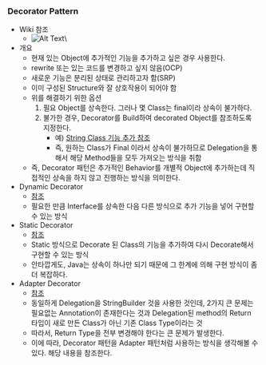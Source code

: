 ### Decorator Pattern
- Wiki 참조
    - ![Alt Text](./image/DecoratorPatternWiki.png)\
- 개요
    - 현재 있는 Object에 추가적인 기능을 추가하고 싶은 경우 사용한다.
    - rewrite 또는 있는 코드를 변경하고 싶지 않음(OCP)
    - 새로운 기능은 분리된 상태로 관리하고자 함(SRP)
    - 이미 구성된 Structure와 잘 상호작용이 되어야 함
    - 위를 해결하기 위한 옵션
        1. 필요 Object를 상속한다. 그러나 몇 Class는 final이라 상속이 불가하다.
        2. 불가한 경우, Decorator를 Build하여 decorated Object를 참조하도록 지정한다.
            - 예) <a href="https://github.com/hongjw1991/Java-DataStructure-Algorithm-DesignPattern/blob/master/DesignPattern/Structural/Decorator/StringDecorator.java">String Class 기능 추가 참조</a>
            - 즉, 원하는 Class가 Final 이라서 상속이 불가하므로 Delegation을 통해서 해당 Method들을 모두 가져오는 방식을 취함
    - 즉, Decorator 패턴은 추가적인 Behavior를 개별적 Object에 추가하는데 직접적인 상속을 하지 않고 진행하는 방식을 의미한다.
- Dynamic Decorator
    - <a href="https://github.com/hongjw1991/Java-DataStructure-Algorithm-DesignPattern/blob/master/DesignPattern/Structural/Decorator/DynamicDecorator.java">참조</a>
    - 필요한 만큼 Interface를 상속한 다음 다른 방식으로 추가 기능을 넣어 구현할 수 있는 방식
- Static Decorator
    - <a href="https://github.com/hongjw1991/Java-DataStructure-Algorithm-DesignPattern/blob/master/DesignPattern/Structural/Decorator/StaticDecorator.java">참조</a>
    - Static 방식으로 Decorate 된 Class의 기능을 추가하여 다시 Decorate해서 구현할 수 있는 방식
    - 안타깝게도, Java는 상속이 하나만 되기 때문에 그 한계에 의해 구현 방식이 좀 더 복잡하다.
- Adapter Decorator
    - <a href="https://github.com/hongjw1991/Java-DataStructure-Algorithm-DesignPattern/blob/master/DesignPattern/Structural/Decorator/AdapterDecorator.java">참조</a>
    - 동일하게 Delegation을 StringBuilder 것을 사용한 것인데, 2가지 큰 문제는 필요없는 Annotation이 존재한다는 것과 Delegation된 method의 Return 타입이 새로 만든 Class가 아닌 기존 Class Type이라는 것
    - 따라서, Return Type을 전부 변경해야 한다는 큰 문제가 발생한다.
    - 이에 따라, Decorator 패턴을 Adapter 패턴처럼 사용하는 방식을 생각해볼 수 있다. 해당 내용을 참조한다.